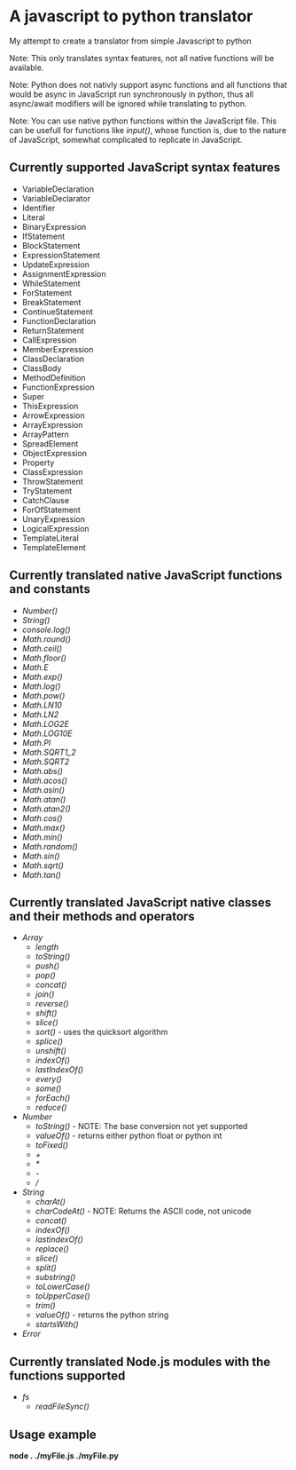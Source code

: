 # A javascript to python translator 
My attempt to create a translator from simple Javascript to python

Note: This only translates syntax features, not all native functions will be available.

Note: Python does not nativly support async functions and all functions that would be async in JavaScript run synchronously in python, thus all async/await modifiers will be ignored while translating to python. 

Note: You can use native python functions within the JavaScript file. This can be usefull for functions like *input()*, whose function is, due to the nature of JavaScript, somewhat complicated to replicate in JavaScript.
## Currently supported JavaScript syntax features
- VariableDeclaration
- VariableDeclarator
- Identifier
- Literal
- BinaryExpression
- IfStatement
- BlockStatement
- ExpressionStatement
- UpdateExpression
- AssignmentExpression
- WhileStatement
- ForStatement
- BreakStatement
- ContinueStatement
- FunctionDeclaration
- ReturnStatement
- CallExpression
- MemberExpression
- ClassDeclaration
- ClassBody
- MethodDefinition
- FunctionExpression
- Super
- ThisExpression
- ArrowExpression
- ArrayExpression
- ArrayPattern
- SpreadElement
- ObjectExpression
- Property
- ClassExpression
- ThrowStatement
- TryStatement
- CatchClause
- ForOfStatement
- UnaryExpression
- LogicalExpression
- TemplateLiteral
- TemplateElement
## Currently translated native JavaScript functions and constants
- *Number()*
- *String()*
- *console.log()*
- *Math.round()*
- *Math.ceil()*
- *Math.floor()*
- *Math.E*
- *Math.exp()*
- *Math.log()*
- *Math.pow()*
- *Math.LN10*
- *Math.LN2*
- *Math.LOG2E*
- *Math.LOG10E*
- *Math.PI*
- *Math.SQRT1_2*
- *Math.SQRT2*
- *Math.abs()*
- *Math.acos()*
- *Math.asin()*
- *Math.atan()*
- *Math.atan2()*
- *Math.cos()*
- *Math.max()*
- *Math.min()*
- *Math.random()*
- *Math.sin()*
- *Math.sqrt()*
- *Math.tan()*
## Currently translated JavaScript native classes and their methods and operators
- *Array*
  - *length*
  - *toString()*
  - *push()*
  - *pop()*
  - *concat()*
  - *join()*
  - *reverse()*
  - *shift()*
  - *slice()*
  - *sort()* - uses the quicksort algorithm
  - *splice()*
  - *unshift()*
  - *indexOf()*
  - *lastIndexOf()*
  - *every()*
  - *some()*
  - *forEach()*
  - *reduce()*
- *Number*
  - *toString()* - NOTE: The base conversion not yet supported
  - *valueOf()* - returns either python float or python int 
  - *toFixed()*
  - *+*
  - *\**
  - *-*
  - */*
- *String*
  - *charAt()*
  - *charCodeAt()* - NOTE: Returns the ASCII code, not unicode
  - *concat()*
  - *indexOf()*
  - *lastindexOf()*
  - *replace()*
  - *slice()*
  - *split()*
  - *substring()*
  - *toLowerCase()*
  - *toUpperCase()*
  - *trim()*
  - *valueOf()* - returns the python string
  - *startsWith()*
- *Error*
## Currently translated Node.js modules with the functions supported
  - *fs*
    - *readFileSync()*
## Usage example 
**node . ./myFile.js ./myFile.py**
